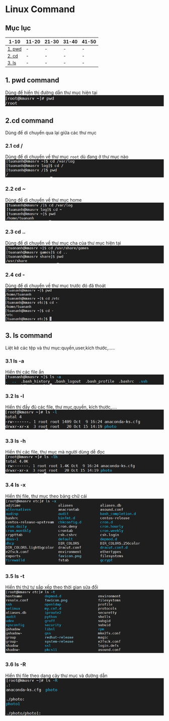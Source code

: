 ﻿# Linux Command
## Mục lục
|1-10|11-20|21-30|31-40|41-50|
|-|-|-|-|-|
|[1. pwd](#pwd)|-|-|-|-|
|[2. cd](#cd)|-|-|-|-|
|[3. ls](#ls)|-|-|-|-|
## 1. pwd command <a name="pwd"></a>
Dùng để hiển thị đường dẫn thư mục hiện tại
![](/image/pwd.png)

## 2.cd command
Dùng để di chuyển qua lại giữa các thư mục

### 2.1 cd /
Dùng để di chuyển về thư mục `root` dù đang ở thư mục nào
![](/image/cd1.png)

### 2.2 cd ~
Dùng để di chuyển về thư mục home 
![](/image/cd2.png)

### 2.3 cd ..
Dùng để di chuyển về thư mục cha của thư mục hiện tại
![](/image/cd3.png)

### 2.4 cd -
Dùng để di chuyển về thư mục trước đó đã thoát
![](/image/cd4.png)

## 3. ls command
Liệt kê các tệp và thư mục:quyền,user,kích thước,.....

### 3.1 ls -a
Hiển thị các file ẩn
![](/image/ls1.png)

### 3.2 ls -l 
Hiển thị đầy đủ các file, thư mục,quyền, kích thước,....
![](/image/ls2.png)

### 3.3 ls -h
Hiển thị các file, thư mục mà người dùng dễ đọc
![](/image/ls3.png)

### 3.4 ls -x
Hiển thị file, thư mục theo bảng chữ cái
![](/image/ls4.png)

### 3.5 ls -t 
Hiển thị thứ tự sắp xếp theo thời gian sửa đổi
![](/image/ls5.png)

### 3.6 ls -R
Hiển thị file theo dạng cây thư mục và đường dẫn
![](/image/ls6.png)


